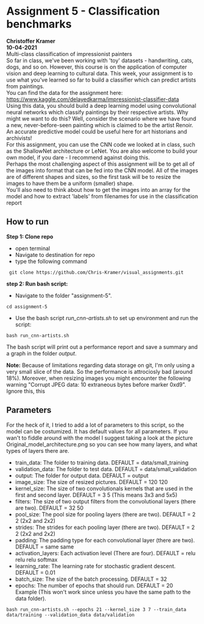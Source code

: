 # Assignment 5 - Classification benchmarks
**Christoffer Kramer**  
**10-04-2021**  
Multi-class classification of impressionist painters  
So far in class, we've been working with 'toy' datasets - handwriting, cats, dogs, and so on. However, this course is on the application of computer vision and deep learning to cultural data. This week, your assignment is to use what you've learned so far to build a classifier which can predict artists from paintings.  
You can find the data for the assignment here: https://www.kaggle.com/delayedkarma/impressionist-classifier-data  
Using this data, you should build a deep learning model using convolutional neural networks which classify paintings by their respective artists. Why might we want to do this? Well, consider the scenario where we have found a new, never-before-seen painting which is claimed to be the artist Renoir. An accurate predictive model could be useful here for art historians and archivists!  
For this assignment, you can use the CNN code we looked at in class, such as the ShallowNet architecture or LeNet. You are also welcome to build your own model, if you dare - I recommend against doing this.  
Perhaps the most challenging aspect of this assignment will be to get all of the images into format that can be fed into the CNN model. All of the images are of different shapes and sizes, so the first task will be to resize the images to have them be a uniform (smaller) shape.  
You'll also need to think about how to get the images into an array for the model and how to extract 'labels' from filenames for use in the classification report

## How to run  
**Step 1: Clone repo**  
- open terminal  
- Navigate to destination for repo  
- type the following command  
```console
 git clone https://github.com/Chris-Kramer/visual_assignments.git
```  
**step 2: Run bash script:**  
- Navigate to the folder "assignment-5".  
```console
cd assignment-5
```  
- Use the bash script _run_cnn-artists.sh_ to set up environment and run the script:  
```console
bash run_cnn-artists.sh
```  
The bash script will print out a performance report and save a summary and a graph in the folder _output_.

**Note:** Because of limitations regarding data storage on git, I'm only using a very small slice of the data. So the performance is attrociosly bad (around 18%). Moreover, when resizing images you might encounter the following warning "Corrupt JPEG data: 10 extraneous bytes before marker 0xd9". Ignore this, this   

## Parameters
For the heck of it, I tried to add a lot of parameters to this script, so the model can be costumized. It has default values for all parameters. If you wan't to fiddle around with the model I suggest taking a look at the picture Original_model_architecture.png so you can see how many layers, and what types of layers there are.   

- train_data: The folder to training data. DEFAULT = data/small_training   
- validation_data: The folder to test data. DEFAULT = data/small_validation
- output: The folder for output data. DEFAULT = output
- image_size: The size of resized pictures. DEFAULT = 120 120
- kernel_size: The size of two convolutionals kernels that are used in the first and second layer. DEFAULT = 3 5 (This means 3x3 and 5x5)
- filters: The size of two output filters from the convolutional layers (there are two). DEFAULT = 32 50
- pool_size: The pool size for pooling layers (there are two). DEFAULT = 2 2 (2x2 and 2x2)
- strides: The strides for each pooling layer (there are two). DEFAULT = 2 2 (2x2 and 2x2)
- padding: The padding type for each convolutional layer (there are two). DEFAULT = same same
- activation_layers: Each activation level (There are four). DEFAULT = relu relu relu softmax
- learning_rate: The learning rate for stochastic gradient descent. DEFAULT = 0.01
- batch_size: The size of the batch processing. DEFAULT = 32
- epochs: The number of epochs that should run. DEFAULT = 20  
Example (This won't work since unless you have the same path to the data folder). 
```console
bash run_cnn-artists.sh --epochs 21 --kernel_size 3 7 --train_data data/training --validation_data data/validation
```